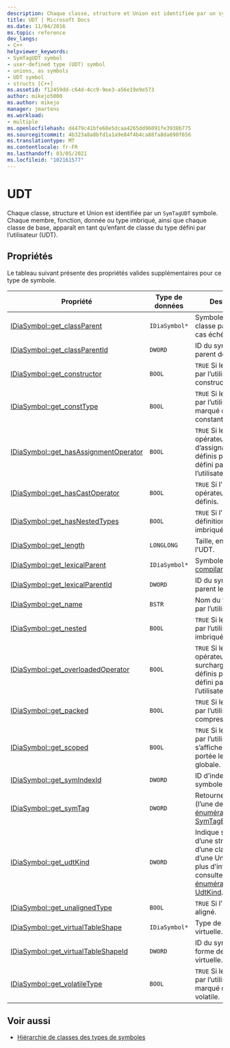 ```yaml
---
description: Chaque classe, structure et Union est identifiée par un symbole SymTagUDT.
title: UDT | Microsoft Docs
ms.date: 11/04/2016
ms.topic: reference
dev_langs:
- C++
helpviewer_keywords:
- SymTagUDT symbol
- user-defined type (UDT) symbol
- unions, as symbols
- UDT symbol
- structs [C++]
ms.assetid: f12459dd-c64d-4cc9-9ee3-a56e19e9e573
author: mikejo5000
ms.author: mikejo
manager: jmartens
ms.workload:
- multiple
ms.openlocfilehash: d4479c41bfe68e5dcaa4265dd96091fe3938b775
ms.sourcegitcommit: 4b323a8a8bfd1a1a9e84f4b4ca88fa8da690f656
ms.translationtype: MT
ms.contentlocale: fr-FR
ms.lasthandoff: 03/05/2021
ms.locfileid: "102161577"
---
```

# <a name="udt"></a>UDT
Chaque classe, structure et Union est identifiée par un `SymTagUDT` symbole. Chaque membre, fonction, donnée ou type imbriqué, ainsi que chaque classe de base, apparaît en tant qu’enfant de classe du type défini par l’utilisateur (UDT).

## <a name="properties"></a>Propriétés
 Le tableau suivant présente des propriétés valides supplémentaires pour ce type de symbole.

|Propriété|Type de données|Description|
|--------------|---------------|-----------------|
|[IDiaSymbol::get_classParent](../../debugger/debug-interface-access/idiasymbol-get-classparent.md)|`IDiaSymbol*`|Symbole de la classe parente, le cas échéant.|
|[IDiaSymbol::get_classParentId](../../debugger/debug-interface-access/idiasymbol-get-classparentid.md)|`DWORD`|ID du symbole parent de la classe.|
|[IDiaSymbol::get_constructor](../../debugger/debug-interface-access/idiasymbol-get-constructor.md)|`BOOL`|`TRUE` Si le type défini par l’utilisateur a un constructeur.|
|[IDiaSymbol::get_constType](../../debugger/debug-interface-access/idiasymbol-get-consttype.md)|`BOOL`|`TRUE` Si le type défini par l’utilisateur est marqué comme constant.|
|[IDiaSymbol::get_hasAssignmentOperator](../../debugger/debug-interface-access/idiasymbol-get-hasassignmentoperator.md)|`BOOL`|`TRUE` Si les opérateurs d’assignation sont définis pour le type défini par l’utilisateur.|
|[IDiaSymbol::get_hasCastOperator](../../debugger/debug-interface-access/idiasymbol-get-hascastoperator.md)|`BOOL`|`TRUE` Si l’UDT a des opérateurs de cast définis.|
|[IDiaSymbol::get_hasNestedTypes](../../debugger/debug-interface-access/idiasymbol-get-hasnestedtypes.md)|`BOOL`|`TRUE` Si l’UDT a des définitions de type imbriquées.|
|[IDiaSymbol::get_length](../../debugger/debug-interface-access/idiasymbol-get-length.md)|`LONGLONG`|Taille, en octets, de l’UDT.|
|[IDiaSymbol::get_lexicalParent](../../debugger/debug-interface-access/idiasymbol-get-lexicalparent.md)|`IDiaSymbol*`|Symbole du [compiland](../../debugger/debug-interface-access/compiland.md)englobant.|
|[IDiaSymbol::get_lexicalParentId](../../debugger/debug-interface-access/idiasymbol-get-lexicalparentid.md)|`DWORD`|ID du symbole parent lexical.|
|[IDiaSymbol::get_name](../../debugger/debug-interface-access/idiasymbol-get-name.md)|`BSTR`|Nom du type défini par l’utilisateur.|
|[IDiaSymbol::get_nested](../../debugger/debug-interface-access/idiasymbol-get-nested.md)|`BOOL`|`TRUE` Si le type défini par l’utilisateur est imbriqué.|
|[IDiaSymbol::get_overloadedOperator](../../debugger/debug-interface-access/idiasymbol-get-overloadedoperator.md)|`BOOL`|`TRUE` Si les opérateurs surchargés sont définis pour le type défini par l’utilisateur.|
|[IDiaSymbol::get_packed](../../debugger/debug-interface-access/idiasymbol-get-packed.md)|`BOOL`|`TRUE` Si le type défini par l’utilisateur est compressé.|
|[IDiaSymbol::get_scoped](../../debugger/debug-interface-access/idiasymbol-get-scoped.md)|`BOOL`|`TRUE` Si le type défini par l’utilisateur s’affiche dans une portée lexicale non globale.|
|[IDiaSymbol::get_symIndexId](../../debugger/debug-interface-access/idiasymbol-get-symindexid.md)|`DWORD`|ID d’index du symbole.|
|[IDiaSymbol::get_symTag](../../debugger/debug-interface-access/idiasymbol-get-symtag.md)|`DWORD`|Retourne `SymTagUDT` (l’une des valeurs d' [énumération SymTagEnum](../../debugger/debug-interface-access/symtagenum.md) ).|
|[IDiaSymbol::get_udtKind](../../debugger/debug-interface-access/idiasymbol-get-udtkind.md)|`DWORD`|Indique s’il s’agit d’une structure, d’une classe ou d’une Union ; Pour plus d’informations, consultez [énumération UdtKind](../../debugger/debug-interface-access/udtkind.md).|
|[IDiaSymbol::get_unalignedType](../../debugger/debug-interface-access/idiasymbol-get-unalignedtype.md)|`BOOL`|`TRUE` Si l’UDT est non aligné.|
|[IDiaSymbol::get_virtualTableShape](../../debugger/debug-interface-access/idiasymbol-get-virtualtableshape.md)|`IDiaSymbol*`|Type de la table virtuelle.|
|[IDiaSymbol::get_virtualTableShapeId](../../debugger/debug-interface-access/idiasymbol-get-virtualtableshapeid.md)|`DWORD`|ID du symbole de forme de la table virtuelle.|
|[IDiaSymbol::get_volatileType](../../debugger/debug-interface-access/idiasymbol-get-volatiletype.md)|`BOOL`|`TRUE` Si le type défini par l’utilisateur est marqué comme volatile.|

## <a name="see-also"></a>Voir aussi
- [Hiérarchie de classes des types de symboles](../../debugger/debug-interface-access/class-hierarchy-of-symbol-types.md)
